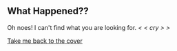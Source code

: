 What Happened??
--------------------

Oh noes! I can't find what you are looking for. *< < cry > >*

[Take me back to the cover](/index.html)

